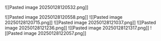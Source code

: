 ![[Pasted image 20250128120532.png]]

![[Pasted image 20250128120558.png]]
![[Pasted image 20250128120715.png]]
![[Pasted image 20250128121037.png]]
![[Pasted image 20250128121236.png]]
![[Pasted image 20250128121317.png]]
![[Pasted image 20250128122057.png]]
